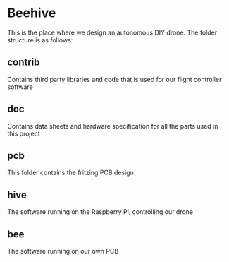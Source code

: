 # Beehive

This is the place where we design an autonomous DIY drone. The folder structure is as follows:

## contrib
Contains third party libraries and code that is used for our flight controller software

## doc
Contains data sheets and hardware specification for all the parts used in this project

## pcb
This folder contains the fritzing PCB design

## hive
The software running on the Raspberry Pi, controlling our drone

## bee

The software running on our own PCB